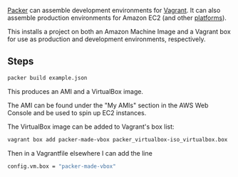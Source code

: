 [Packer][packer] can assemble development environments for
[Vagrant][vagrant]. It can also assemble production environments for
Amazon EC2 (and other [platforms][packer-platforms]).

This installs a project on both an Amazon Machine Image and a Vagrant
box for use as production and development environments, respectively.

Steps
-----

```sh
packer build example.json
```

This produces an AMI and a VirtualBox image.

The AMI can be found under the "My AMIs" section in the AWS Web
Console and be used to spin up EC2 instances.

The VirtualBox image can be added to Vagrant's box list:

```sh
vagrant box add packer-made-vbox packer_virtualbox-iso_virtualbox.box
```

Then in a Vagrantfile elsewhere I can add the line

```sh
config.vm.box = "packer-made-vbox"
```

[vagrant]: https://www.vagrantup.com/
[packer]: https://www.packer.io/
[packer-platforms]: https://www.packer.io/intro/platforms.html

